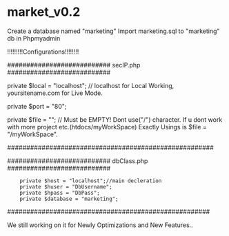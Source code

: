 # market_v0.2

Create a database named "marketing"
Import marketing.sql to "marketing" db in Phpmyadmin

!!!!!!!!!Configurations!!!!!!!!


########################### secIP.php ###########################


private $local = "localhost"; // localhost for Local Working, yoursitename.com for Live Mode.

private $port = "80";

private $file = ""; // Must be EMPTY! Dont use("/") character.  If u dont work with more project etc.(htdocs/myWorkSpace) Exactly Usings is $file = "/myWorkSpace".


######################################################

########################### dbClass.php ###########################

		private $host = "localhost";//main decleration
		private $huser = "DbUsername";
		private $hpass = "DbPass";
		private $database = "marketing";
#####################################################

We still working on it for Newly Optimizations and New Features..


